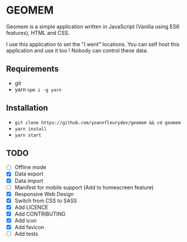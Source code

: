 # GEOMEM

Geomem is a simple application written in JavaScript (Vanilla using ES6 
features), HTML and CSS.

I use this application to set the "I went" locations. You can self host this 
application and use it too ! Nobody can control these data.

## Requirements

* git
* yarn `npm i -g yarn`

## Installation

* `git clone https://github.com/yoannfleurydev/geomem && cd geomem`
* `yarn install`
* `yarn start`

## TODO

* [ ] Offline mode
* [x] Data export
* [x] Data import
* [ ] Manifest for mobile support (Add to homescreen feature)
* [x] Responsive Web Design
* [x] Switch from CSS to SASS
* [x] Add LICENCE
* [x] Add CONTRIBUTING
* [x] Add icon
* [x] Add favicon
* [ ] Add tests
